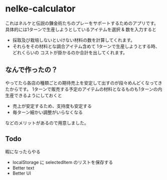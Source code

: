# nelke-calculator

これはネルケと伝説の錬金術たちのプレーをサポートするためのアプリです。
具体的には1ターンで生産しようとしているアイテムを選択 & 数を入力すると

- 採取及び栽培しないといけない材料の数を計算してくれます。
- それらをその材料とな調合アイテム含めて 1ターンで生産しようとする時、どれくらいの
  コストが掛かるのか合計を出してくれます。

## なんで作ったの？

やってたら各店の種類ごとの期待売上を安定して出すのが段々めんどくなってきたからです。
1ターンで販売する予定のアイテムの材料となるものも1ターンの内生産できるようにしておくと

- 売上が安定するため、支持度も安定する
- 毎ターン細かい調整がいらなくなる

などのメリットがあるので用意しました。

## Todo

暇になったらやる

- localStorage に selectedItem のリストを保存する
- Better text
- Better UI
